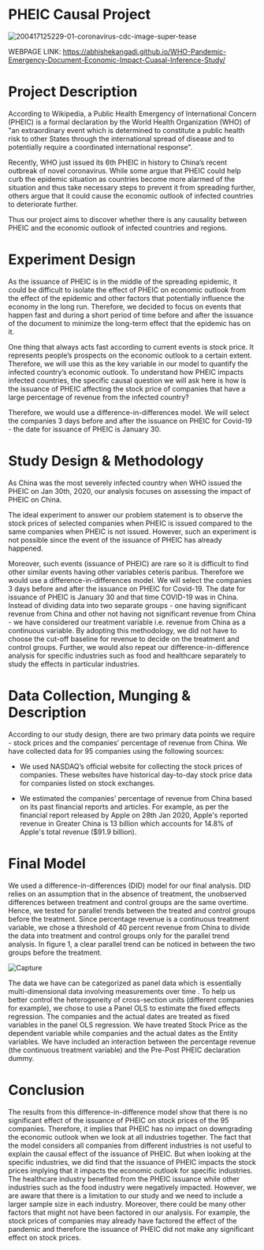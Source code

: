 # PHEIC Causal Project

![200417125229-01-coronavirus-cdc-image-super-tease](https://user-images.githubusercontent.com/44275206/82979238-8efb8780-9fb4-11ea-8553-0440ac0040c7.jpg)

WEBPAGE LINK: https://abhishekangadi.github.io/WHO-Pandemic-Emergency-Document-Economic-Impact-Cuasal-Inference-Study/

# Project Description
According to Wikipedia, a Public Health Emergency of International Concern (PHEIC) is a formal declaration by the 
World Health Organization (WHO) of "an extraordinary event which is determined to constitute a public health 
risk to other States through the international spread of disease and to potentially require a coordinated international 
response".

Recently, WHO just issued its 6th PHEIC in history to China’s recent outbreak of novel coronavirus. While some argue 
that PHEIC could help curb the epidemic situation as countries become more alarmed of the situation and thus take 
necessary steps to prevent it from spreading further, others argue that it could cause the economic outlook of infected 
countries to deteriorate further.

Thus our project aims to discover whether there is any causality between PHEIC and the economic outlook of infected 
countries and regions.

# Experiment Design
As the issuance of PHEIC is in the middle of the spreading epidemic, it could be
difficult to isolate the effect of PHEIC on economic outlook from the effect of the
epidemic and other factors that potentially influence the economy in the long run.
Therefore, we decided to focus on events that happen fast and during a short period
of time before and after the issuance of the document to minimize the long-term
effect that the epidemic has on it.

One thing that always acts fast according to current events is stock price. It
represents people’s prospects on the economic outlook to a certain extent.
Therefore, we will use this as the key variable in our model to quantify the infected
country’s economic outlook. To understand how PHEIC impacts infected countries,
the specific causal question we will ask here is how is the issuance of PHEIC affecting
the stock price of companies that have a large percentage of revenue from the
infected country?

Therefore, we would use a difference-in-differences model. We will select the companies 3 days before and
after the issuance on PHEIC for Covid-19 - the date for issuance of PHEIC is January
30.

# Study Design & Methodology
As China was the most severely infected country when WHO issued the PHEIC on Jan
30th, 2020, our analysis focuses on assessing the impact of PHEIC on China.

The ideal experiment to answer our problem statement is to observe the stock prices
of selected companies when PHEIC is issued compared to the same companies when
PHEIC is not issued. However, such an experiment is not possible since the event of
the issuance of PHEIC has already happened.

Moreover, such events (issuance of PHEIC) are rare so it is difficult to find other
similar events having other variables ceteris paribus. Therefore we would use a
difference-in-differences model. We will select the companies 3 days before and
after the issuance on PHEIC for Covid-19. The date for issuance of PHEIC is January
30 and that time COVID-19 was in China. Instead of dividing data into two separate
groups - one having significant revenue from China and other not having not
significant revenue from China - we have considered our treatment variable i.e.
revenue from China as a continuous variable. By adopting this methodology, we did
not have to choose the cut-off baseline for revenue to decide on the treatment and
control groups. Further, we would also repeat our difference-in-difference analysis
for specific industries such as food and healthcare separately to study the effects in
particular industries.

# Data Collection, Munging & Description
According to our study design, there are two primary data points we require - stock
prices and the companies’ percentage of revenue from China. We have collected
data for 95 companies using the following sources:

- We used NASDAQ’s official website for collecting the stock prices of
companies. These websites have historical day-to-day stock price data for
companies listed on stock exchanges.

- We estimated the companies’ percentage of revenue from China based on its
past financial reports and articles. For example, as per the financial report
released by Apple on 28th Jan 2020, Apple's reported revenue in Greater
China is 13 billion which accounts for 14.8% of Apple's total revenue ($91.9
billion).

# Final Model
We used a difference-in-differences (DID) model for our final analysis. DID relies on
an assumption that in the absence of treatment, the unobserved differences
between treatment and control groups are the same overtime. Hence, we tested for
parallel trends between the treated and control groups before the treatment. Since
percentage revenue is a continuous treatment variable, we chose a threshold of 40
percent revenue from China to divide the data into treatment and control groups
only for the parallel trend analysis. In figure 1, a clear parallel trend can be noticed in
between the two groups before the treatment.

![Capture](https://user-images.githubusercontent.com/44275206/82992044-9595f900-9fcc-11ea-9e73-4383c8ba9cfc.JPG)

The data we have can be categorized as panel data which is essentially
multi-dimensional data involving measurements over time . To help us better control
the heterogeneity of cross-section units (different companies for example), we chose
to use a Panel OLS to estimate the fixed effects regression. The companies and the
actual dates are treated as fixed variables in the panel OLS regression.
We have treated Stock Price as the dependent variable while companies and the
actual dates as the Entity variables. We have included an interaction between the
percentage revenue (the continuous treatment variable) and the Pre-Post PHEIC
declaration dummy.


# Conclusion
The results from this difference-in-difference model show that there is no significant
effect of the issuance of PHEIC on stock prices of the 95 companies. Therefore, it
implies that PHEIC has no impact on downgrading the economic outlook when we
look at all industries together. The fact that the model considers all companies from
different industries is not useful to explain the causal effect of the issuance of PHEIC.
But when looking at the specific industries, we did find that the issuance of PHEIC
impacts the stock prices implying that it impacts the economic outlook for specific
industries. The healthcare industry benefited from the PHEIC issuance while other
industries such as the food industry were negatively impacted. However, we are
aware that there is a limitation to our study and we need to include a larger sample
size in each industry. Moreover, there could be many other factors that might not
have been factored in our analysis. For example, the stock prices of companies may
already have factored the effect of the pandemic and therefore the issuance of
PHEIC did not make any significant effect on stock prices.
